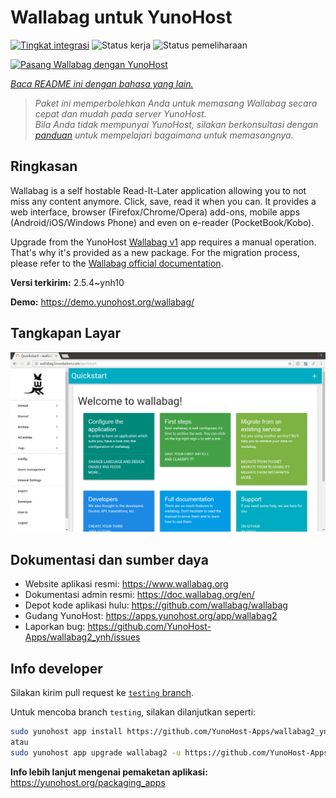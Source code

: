 <!--
N.B.: README ini dibuat secara otomatis oleh <https://github.com/YunoHost/apps/tree/master/tools/readme_generator>
Ini TIDAK boleh diedit dengan tangan.
-->

# Wallabag untuk YunoHost

[![Tingkat integrasi](https://dash.yunohost.org/integration/wallabag2.svg)](https://ci-apps.yunohost.org/ci/apps/wallabag2/) ![Status kerja](https://ci-apps.yunohost.org/ci/badges/wallabag2.status.svg) ![Status pemeliharaan](https://ci-apps.yunohost.org/ci/badges/wallabag2.maintain.svg)

[![Pasang Wallabag dengan YunoHost](https://install-app.yunohost.org/install-with-yunohost.svg)](https://install-app.yunohost.org/?app=wallabag2)

*[Baca README ini dengan bahasa yang lain.](./ALL_README.md)*

> *Paket ini memperbolehkan Anda untuk memasang Wallabag secara cepat dan mudah pada server YunoHost.*  
> *Bila Anda tidak mempunyai YunoHost, silakan berkonsultasi dengan [panduan](https://yunohost.org/install) untuk mempelajari bagaimana untuk memasangnya.*

## Ringkasan

Wallabag is a self hostable Read-It-Later application allowing you to not miss any content anymore. Click, save, read it when you can.
It provides a web interface, browser (Firefox/Chrome/Opera) add-ons, mobile apps (Android/iOS/Windows Phone) and even on e-reader (PocketBook/Kobo).

Upgrade from the YunoHost [Wallabag v1](https://github.com/YunoHost-Apps/wallabag_ynh) app requires a manual operation. That's why it's provided as a new package. For the migration process, please refer to the [Wallabag official documentation](https://doc.wallabag.org/en/user/import/wallabagv1.html).


**Versi terkirim:** 2.5.4~ynh10

**Demo:** <https://demo.yunohost.org/wallabag/>

## Tangkapan Layar

![Tangkapan Layar pada Wallabag](./doc/screenshots/screenshot1.webp)

## Dokumentasi dan sumber daya

- Website aplikasi resmi: <https://www.wallabag.org>
- Dokumentasi admin resmi: <https://doc.wallabag.org/en/>
- Depot kode aplikasi hulu: <https://github.com/wallabag/wallabag>
- Gudang YunoHost: <https://apps.yunohost.org/app/wallabag2>
- Laporkan bug: <https://github.com/YunoHost-Apps/wallabag2_ynh/issues>

## Info developer

Silakan kirim pull request ke [`testing` branch](https://github.com/YunoHost-Apps/wallabag2_ynh/tree/testing).

Untuk mencoba branch `testing`, silakan dilanjutkan seperti:

```bash
sudo yunohost app install https://github.com/YunoHost-Apps/wallabag2_ynh/tree/testing --debug
atau
sudo yunohost app upgrade wallabag2 -u https://github.com/YunoHost-Apps/wallabag2_ynh/tree/testing --debug
```

**Info lebih lanjut mengenai pemaketan aplikasi:** <https://yunohost.org/packaging_apps>
